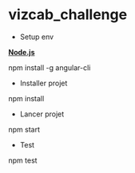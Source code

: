 # vizcab_challenge

- Setup env

[**Node.js**](https://nodejs.org/en/download/)
 
npm install -g angular-cli 

- Installer projet

npm install

- Lancer projet

npm start

- Test

npm test
